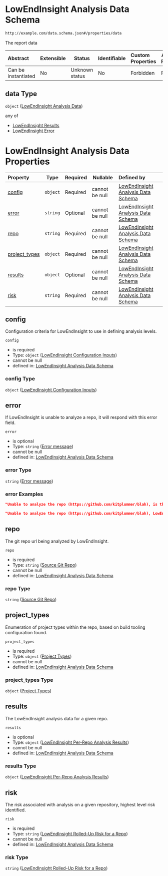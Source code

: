 # LowEndInsight Analysis Data Schema

```txt
http://example.com/data.schema.json#/properties/data
```

The report data


| Abstract            | Extensible | Status         | Identifiable | Custom Properties | Additional Properties | Access Restrictions | Defined In                                                                 |
| :------------------ | ---------- | -------------- | ------------ | :---------------- | --------------------- | ------------------- | -------------------------------------------------------------------------- |
| Can be instantiated | No         | Unknown status | No           | Forbidden         | Forbidden             | none                | [data.schema.json\*](../../out/v1/data.schema.json "open original schema") |

## data Type

`object` ([LowEndInsight Analysis Data](data-properties-lowendinsight-analysis-data.md))

any of

-   [LowEndInsight Results](data-properties-lowendinsight-analysis-data-anyof-lowendinsight-results.md "check type definition")
-   [LowEndInsight Error](data-properties-lowendinsight-analysis-data-anyof-lowendinsight-error.md "check type definition")

# LowEndInsight Analysis Data Properties

| Property                        | Type     | Required | Nullable       | Defined by                                                                                                                                                                                                             |
| :------------------------------ | -------- | -------- | -------------- | :--------------------------------------------------------------------------------------------------------------------------------------------------------------------------------------------------------------------- |
| [config](#config)               | `object` | Required | cannot be null | [LowEndInsight Analysis Data Schema](data-properties-lowendinsight-analysis-data-properties-lowendinsight-configuration-inputs.md "http&#x3A;//example.com/data.schema.json#/properties/data/properties/config")       |
| [error](#error)                 | `string` | Optional | cannot be null | [LowEndInsight Analysis Data Schema](data-properties-lowendinsight-analysis-data-properties-error-message.md "http&#x3A;//example.com/data.schema.json#/properties/data/properties/error")                             |
| [repo](#repo)                   | `string` | Required | cannot be null | [LowEndInsight Analysis Data Schema](data-properties-lowendinsight-analysis-data-properties-source-git-repo.md "http&#x3A;//example.com/data.schema.json#/properties/data/properties/repo")                            |
| [project_types](#project_types) | `object` | Required | cannot be null | [LowEndInsight Analysis Data Schema](data-properties-lowendinsight-analysis-data-properties-project-types.md "http&#x3A;//example.com/data.schema.json#/properties/data/properties/project_types")                     |
| [results](#results)             | `object` | Optional | cannot be null | [LowEndInsight Analysis Data Schema](data-properties-lowendinsight-analysis-data-properties-lowendinsight-per-repo-analysis-results.md "http&#x3A;//example.com/data.schema.json#/properties/data/properties/results") |
| [risk](#risk)                   | `string` | Required | cannot be null | [LowEndInsight Analysis Data Schema](data-properties-lowendinsight-analysis-data-properties-lowendinsight-rolled-up-risk-for-a-repo.md "http&#x3A;//example.com/data.schema.json#/properties/data/properties/risk")    |

## config

Configuration criteria for LowEndInsight to use in defining analysis levels.


`config`

-   is required
-   Type: `object` ([LowEndInsight Configuration Inputs](data-properties-lowendinsight-analysis-data-properties-lowendinsight-configuration-inputs.md))
-   cannot be null
-   defined in: [LowEndInsight Analysis Data Schema](data-properties-lowendinsight-analysis-data-properties-lowendinsight-configuration-inputs.md "http&#x3A;//example.com/data.schema.json#/properties/data/properties/config")

### config Type

`object` ([LowEndInsight Configuration Inputs](data-properties-lowendinsight-analysis-data-properties-lowendinsight-configuration-inputs.md))

## error

If LowEndInsight is unable to analyze a repo, it will respond with this error field.


`error`

-   is optional
-   Type: `string` ([Error message](data-properties-lowendinsight-analysis-data-properties-error-message.md))
-   cannot be null
-   defined in: [LowEndInsight Analysis Data Schema](data-properties-lowendinsight-analysis-data-properties-error-message.md "http&#x3A;//example.com/data.schema.json#/properties/data/properties/error")

### error Type

`string` ([Error message](data-properties-lowendinsight-analysis-data-properties-error-message.md))

### error Examples

```json
"Unable to analyze the repo (https://github.com/kitplummer/blah), is this a valid Git repo URL?"
```

```json
"Unable to analyze the repo (https://github.com/kitplummer/blah), LowEndInsight configuration not found."
```

## repo

The git repo url being analyzed by LowEndInsight.


`repo`

-   is required
-   Type: `string` ([Source Git Repo](data-properties-lowendinsight-analysis-data-properties-source-git-repo.md))
-   cannot be null
-   defined in: [LowEndInsight Analysis Data Schema](data-properties-lowendinsight-analysis-data-properties-source-git-repo.md "http&#x3A;//example.com/data.schema.json#/properties/data/properties/repo")

### repo Type

`string` ([Source Git Repo](data-properties-lowendinsight-analysis-data-properties-source-git-repo.md))

## project_types

Enumeration of project types within the repo, based on build tooling configuration found.


`project_types`

-   is required
-   Type: `object` ([Project Types](data-properties-lowendinsight-analysis-data-properties-project-types.md))
-   cannot be null
-   defined in: [LowEndInsight Analysis Data Schema](data-properties-lowendinsight-analysis-data-properties-project-types.md "http&#x3A;//example.com/data.schema.json#/properties/data/properties/project_types")

### project_types Type

`object` ([Project Types](data-properties-lowendinsight-analysis-data-properties-project-types.md))

## results

The LowEndInsight analysis data for a given repo.


`results`

-   is optional
-   Type: `object` ([LowEndInsight Per-Repo Analysis Results](data-properties-lowendinsight-analysis-data-properties-lowendinsight-per-repo-analysis-results.md))
-   cannot be null
-   defined in: [LowEndInsight Analysis Data Schema](data-properties-lowendinsight-analysis-data-properties-lowendinsight-per-repo-analysis-results.md "http&#x3A;//example.com/data.schema.json#/properties/data/properties/results")

### results Type

`object` ([LowEndInsight Per-Repo Analysis Results](data-properties-lowendinsight-analysis-data-properties-lowendinsight-per-repo-analysis-results.md))

## risk

The risk associated with analysis on a given repository, highest level risk identified.


`risk`

-   is required
-   Type: `string` ([LowEndInsight Rolled-Up Risk for a Repo](data-properties-lowendinsight-analysis-data-properties-lowendinsight-rolled-up-risk-for-a-repo.md))
-   cannot be null
-   defined in: [LowEndInsight Analysis Data Schema](data-properties-lowendinsight-analysis-data-properties-lowendinsight-rolled-up-risk-for-a-repo.md "http&#x3A;//example.com/data.schema.json#/properties/data/properties/risk")

### risk Type

`string` ([LowEndInsight Rolled-Up Risk for a Repo](data-properties-lowendinsight-analysis-data-properties-lowendinsight-rolled-up-risk-for-a-repo.md))
